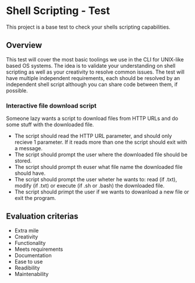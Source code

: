 # Shell Scripting - Test
This project is a base test to check your shells scripting capabilities.

## Overview
This test will cover the most basic toolings we use in the CLI for UNIX-like based OS systems. The idea is to validate your understanding on shell scripting as well as your creativity to resolve common issues.
The test will have multiple independent requirements, each should be resolved by an independent shell script although you can share code between them, if possible.

### Interactive file download script
Someone lazy wants a script to download files from HTTP URLs and do some stuff with the downloaded file.

- The script should read the HTTP URL parameter, and should only recieve 1 parameter. If it reads more than one the script should exit with a message.
- The script should prompt the user where the downloaded file should be stored.
- The script should prompt th euser what file name the downloaded file should have.
- The script should prompt the user wheter he wants to: read (if .txt), modify (if .txt) or execute (if .sh or .bash) the downloaded file.
- The script should primpt the user if we wants to dowanload a new file or exit the program.

## Evaluation criterias

- Extra mile
- Creativity
- Functionality
- Meets requirements
- Documentation
- Ease to use
- Readibility
- Maintenability